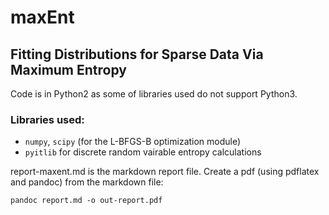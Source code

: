 # maxEnt

## Fitting Distributions for Sparse Data Via Maximum Entropy

Code is in Python2 as some of libraries used do not support Python3.

### Libraries used:

- `numpy`, `scipy` (for the L-BFGS-B optimization module)
- `pyitlib` for discrete random vairable entropy calculations

report-maxent.md is the markdown report file. Create a pdf (using pdflatex and pandoc) from the markdown file:

`pandoc report.md -o out-report.pdf` 
